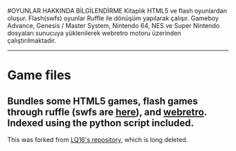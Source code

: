 #OYUNLAR HAKKINDA BİLGİLENDİRME
Kitaplık HTML5 ve flash oyunlardan oluşur. Flash(swfs) oyunlar Ruffle ile dönüşüm yapılarak çalışır.
Gameboy Advance, Genesis / Master System, Nintendo 64, NES ve Super Nintendo dosyaları sunucuya yüklenilerek webretro motoru üzerinden çalıştırılmaktadır.

----------------------------------------------------------------------------------------------------------------------------------------------------------------------------

# Game files
Bundles some HTML5 games, flash games through ruffle (swfs are [here](https://github.com/BinBashBanana/gstore)), and [webretro](https://github.com/BinBashBanana/webretro).
Indexed using the python script included.
---
This was forked from [LQ16's repository](https://github.com/LQ16/gfiles), which is long deleted.
